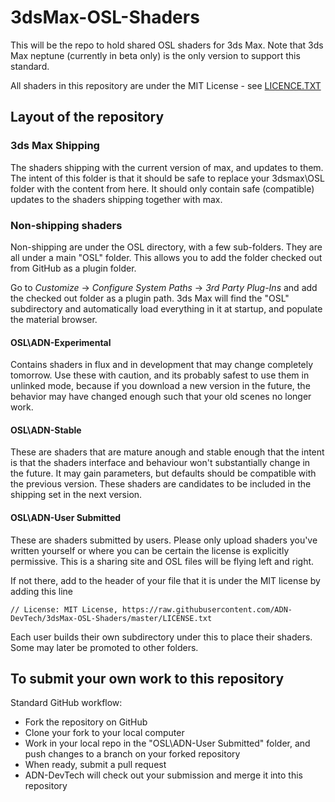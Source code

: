 # 3dsMax-OSL-Shaders

This will be the repo to hold shared OSL shaders for 3ds Max. 
Note that 3ds Max neptune (currently in beta only) is the only version to support this standard.

All shaders in this repository are under the MIT License - see [LICENCE.TXT](LICENCE.TXT)

## Layout of the repository

### 3ds Max Shipping

The shaders shipping with the current version of max, and updates to them. 
The intent of this folder is that it should be safe to replace your 3dsmax\OSL 
folder with the content from here. It should only contain safe (compatible)
updates to the shaders shipping together with max.

### Non-shipping shaders

Non-shipping are under the OSL directory, with a few sub-folders. They are all
under a main "OSL" folder. This allows you to add the folder checked out from
GitHub as a plugin folder.

Go to *Customize* -> *Configure System Paths* -> *3rd Party Plug-Ins* and add 
the checked out folder as a plugin path. 3ds Max will find the "OSL" subdirectory
and automatically load everything in it at startup, and populate the material 
browser.

#### OSL\ADN-Experimental

Contains shaders in flux and in development that may change completely tomorrow. 
Use these with caution, and its probably safest to use them in unlinked mode, because
if you download a new version in the future, the behavior may have changed enough such
that your old scenes no longer work.

#### OSL\ADN-Stable

These are shaders that are mature anough and stable enough that the intent is that
the shaders interface and behaviour won't substantially change in the future. It may
gain parameters, but defaults should be compatible with the previous version. These 
shaders are candidates to be included in the shipping set in the next version.

#### OSL\ADN-User Submitted

These are shaders submitted by users. Please only upload shaders you've written yourself
or where you can be certain the license is explicitly permissive. This is a sharing site
and OSL files will be flying left and right.

If not there, add to the header of your file that it is under the MIT license by adding this line

    // License: MIT License, https://raw.githubusercontent.com/ADN-DevTech/3dsMax-OSL-Shaders/master/LICENSE.txt

Each user builds their own subdirectory under this to place their shaders. Some may later
be promoted to other folders.


## To submit your own work to this repository

Standard GitHub workflow: 

* Fork the repository on GitHub
* Clone your fork to your local computer
* Work in your local repo in the "OSL\ADN-User Submitted" folder, and push changes to a branch on your forked repository
* When ready, submit a pull request
* ADN-DevTech will check out your submission and merge it into this repository